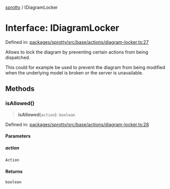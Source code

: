
[sprotty](../globals) / IDiagramLocker

# Interface: IDiagramLocker

Defined in: [packages/sprotty/src/base/actions/diagram-locker.ts:27](https://github.com/eclipse-sprotty/sprotty/blob/f9b2433481cc27a1ac0c92d525a92039ae7f6c76/packages/sprotty/src/base/actions/diagram-locker.ts#L27)

Allows to lock the diagram by preventing certain actions from being
dispatched.

This could for example be used to prevent the diagram from being modified
when the underlying model is broken or the server is unavailable.

## Methods

### isAllowed()

> **isAllowed**(`action`): `boolean`

Defined in: [packages/sprotty/src/base/actions/diagram-locker.ts:28](https://github.com/eclipse-sprotty/sprotty/blob/f9b2433481cc27a1ac0c92d525a92039ae7f6c76/packages/sprotty/src/base/actions/diagram-locker.ts#L28)

#### Parameters

##### action

`Action`

#### Returns

`boolean`
